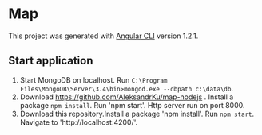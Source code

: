 # Map
This project was generated with [Angular CLI](https://github.com/angular/angular-cli) version 1.2.1.

## Start application

1. Start MongoDB on localhost. Run `C:\Program Files\MongoDB\Server\3.4\bin>mongod.exe --dbpath c:\data\db`.
2. Download https://github.com/AleksandrKu/map-nodejs . Install a package `npm install`. Run 'npm start'. Http server run on port 8000. 
3. Download this repository.Install a package 'npm install'. Run `npm start`. Navigate to 'http://localhost:4200/'.


